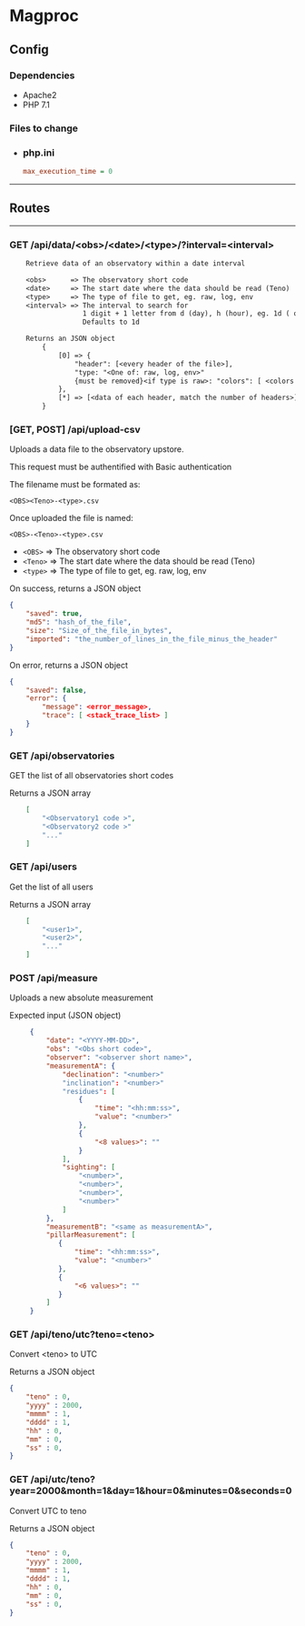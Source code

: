 # Magproc

## Config

### Dependencies

* Apache2
* PHP 7.1

### Files to change

* ### php.ini

    ``` ini
    max_execution_time = 0
    ```

---

## **Routes**

---

### **GET /api/data/\<obs\>/\<date\>/\<type\>/?interval=\<interval\>**

``` txt
    Retrieve data of an observatory within a date interval

    <obs>      => The observatory short code
    <date>     => The start date where the data should be read (Teno)
    <type>     => The type of file to get, eg. raw, log, env
    <interval> => The interval to search for
                  1 digit + 1 letter from d (day), h (hour), eg. 1d ( one day interval )
                  Defaults to 1d

    Returns an JSON object
        {
            [0] => {
                "header": [<every header of the file>],
                "type: "<One of: raw, log, env>"
                {must be removed}<if type is raw>: "colors": [ <colors of the data plots> ]
            },
            [*] => [<data of each header, match the number of headers>]
        }
```

### **[GET, POST] /api/upload-csv**

Uploads a data file to the observatory upstore.

This request must be authentified with Basic authentication

The filename must be formated as:

`<OBS><Teno>-<type>.csv`

Once uploaded the file is named:

`<OBS>-<Teno>-<type>.csv`

* `<OBS>`      => The observatory short code
* `<Teno>`     => The start date where the data should be read (Teno)
* `<type>`     => The type of file to get, eg. raw, log, env

On success, returns a JSON object

``` json
{
    "saved": true,
    "md5": "hash_of_the_file",
    "size": "Size_of_the_file_in_bytes",
    "imported": "the_number_of_lines_in_the_file_minus_the_header"
}
```

On error, returns a JSON object

``` json
{
    "saved": false,
    "error": {
        "message": <error_message>,
        "trace": [ <stack_trace_list> ]
    }
}
```

### **GET /api/observatories**

GET the list of all observatories short codes

Returns a JSON array

``` json
    [
        "<Observatory1 code >",
        "<Observatory2 code >"
        "..."
    ]
```

### **GET /api/users**

Get the list of all users

Returns a JSON array

``` json
    [
        "<user1>",
        "<user2>",
        "..."
    ]
```

### **POST /api/measure**

Uploads a new absolute measurement

Expected input (JSON object)

``` json
     {
         "date": "<YYYY-MM-DD>",
         "obs": "<Obs short code>",
         "observer": "<observer short name>",
         "measurementA": {
             "declination": "<number>"
             "inclination": "<number>"
             "residues": [
                 {
                     "time": "<hh:mm:ss>",
                     "value": "<number>"
                 },
                 {
                     "<8 values>": ""
                 }
             ],
             "sighting": [
                 "<number>",
                 "<number>",
                 "<number>",
                 "<number>"
             ]
         },
         "measurementB": "<same as measurementA>",
         "pillarMeasurement": [
            {
                "time": "<hh:mm:ss>",
                "value": "<number>"
            },
            {
                "<6 values>": ""
            }
         ]
     }

```

### **GET /api/teno/utc?teno=\<teno\>**

Convert \<teno\> to UTC

Returns a JSON object

``` json
{
    "teno" : 0,
    "yyyy" : 2000,
    "mmmm" : 1,
    "dddd" : 1,
    "hh" : 0,
    "mm" : 0,
    "ss" : 0,
}
```

### **GET /api/utc/teno?year=2000&month=1&day=1&hour=0&minutes=0&seconds=0**

Convert UTC to teno

Returns a JSON object

``` json
{
    "teno" : 0,
    "yyyy" : 2000,
    "mmmm" : 1,
    "dddd" : 1,
    "hh" : 0,
    "mm" : 0,
    "ss" : 0,
}
```
